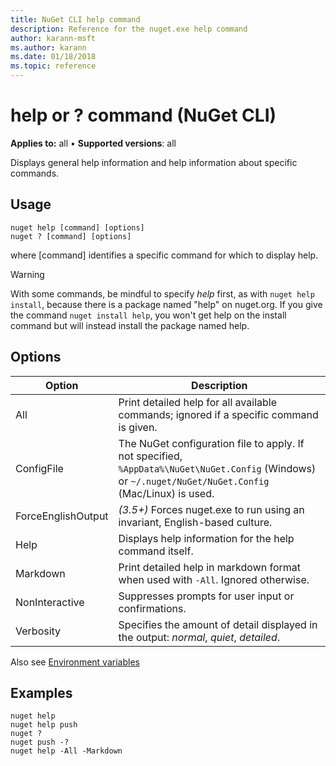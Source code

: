 ```yaml
---
title: NuGet CLI help command
description: Reference for the nuget.exe help command
author: karann-msft
ms.author: karann
ms.date: 01/18/2018
ms.topic: reference
---
```


# help or ? command (NuGet CLI)

**Applies to:** all &bullet; **Supported versions**: all

Displays general help information and help information about specific commands.

## Usage

```cli
nuget help [command] [options]
nuget ? [command] [options]
```

where [command] identifies a specific command for which to display help.

> [!Warning]
> With some commands, be mindful to specify *help* first, as with `nuget help install`, because there is a package named "help" on nuget.org. If you give the command `nuget install help`, you won't get help on the install command but will instead install the package named help.

## Options

| Option | Description |
| --- | --- |
| All | Print detailed help for all available commands; ignored if a specific command is given. |
| ConfigFile | The NuGet configuration file to apply. If not specified, `%AppData%\NuGet\NuGet.Config` (Windows) or `~/.nuget/NuGet/NuGet.Config` (Mac/Linux) is used.|
| ForceEnglishOutput | *(3.5+)* Forces nuget.exe to run using an invariant, English-based culture. |
| Help | Displays help information for the help command itself. |
| Markdown | Print detailed help in markdown format when used with `-All`. Ignored otherwise. |
| NonInteractive | Suppresses prompts for user input or confirmations. |
| Verbosity | Specifies the amount of detail displayed in the output: *normal*, *quiet*, *detailed*. |

Also see [Environment variables](cli-ref-environment-variables.md)

## Examples

```cli
nuget help
nuget help push
nuget ?
nuget push -?
nuget help -All -Markdown
```

